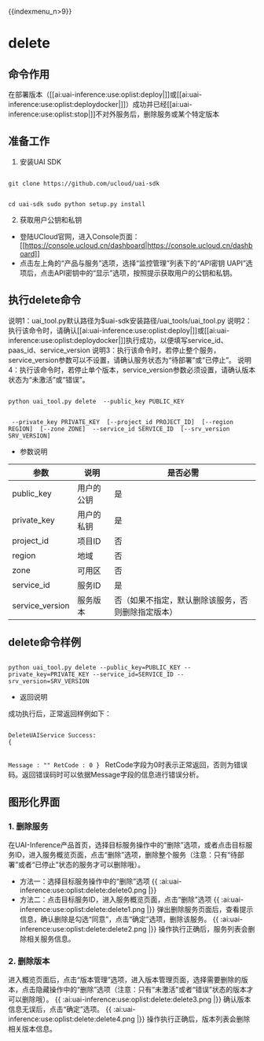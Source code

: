 {{indexmenu_n>9}}

# delete
## 命令作用
在部署版本（[[ai:uai-inference:use:oplist:deploy|]]或[[ai:uai-inference:use:oplist:deploydocker|]]）成功并已经[[ai:uai-inference:use:oplist:stop|]]不对外服务后，删除服务或某个特定版本 

## 准备工作
1. 安装UAI SDK

<code>
git clone https://github.com/ucloud/uai-sdk

cd uai-sdk
sudo python setup.py install
</code>

2. 获取用户公钥和私钥 

  * 登陆UCloud官网，进入Console页面：[[https://console.ucloud.cn/dashboard|https://console.ucloud.cn/dashboard]]
  * 点击左上角的“产品与服务”选项，选择“监控管理”列表下的“API密钥 UAPI”选项后，点击API密钥中的“显示”选项，按照提示获取用户的公钥和私钥。

## 执行delete命令

说明1：uai\_tool.py默认路径为$uai-sdk安装路径/uai\_tools/uai\_tool.py 
说明2：执行该命令时，请确认[[ai:uai-inference:use:oplist:deploy|]]或[[ai:uai-inference:use:oplist:deploydocker|]]执行成功，以便填写service\_id、paas\_id、service\_version 
说明3：执行该命令时，若停止整个服务，service\_version参数可以不设置，请确认服务状态为“待部署”或“已停止”。
说明4：执行该命令时，若停止单个版本，service\_version参数必须设置，请确认版本状态为“未激活”或“错误”。

<code>
python uai_tool.py delete  --public_key PUBLIC_KEY

​                   	     --private_key PRIVATE_KEY
​			     [--project_id PROJECT_ID]
​			     [--region REGION]
​			     [--zone ZONE]
​                   	     --service_id SERVICE_ID
​                             [--srv_version SRV_VERSION]
</code>

  * 参数说明

| 参数 | 说明 | 是否必需 |
| ---- | ---- | -------- |
| public\_key       | 用户的公钥          | 是                            |
| private\_key      | 用户的私钥          | 是                            |
| project\_id       | 项目ID           | 否                            |
| region   	 | 地域                	        | 否         |
| zone           | 可用区				| 否         |
| service\_id       | 服务ID           | 是                            |
| service\_version  | 服务版本           | 否（如果不指定，默认删除该服务，否则删除指定版本）   |

## delete命令样例

<code>
python uai_tool.py delete --public_key=PUBLIC_KEY --private_key=PRIVATE_KEY --service_id=SERVICE_ID --srv_version=SRV_VERSION
</code>

  * 返回说明

成功执行后，正常返回样例如下：

<code>
DeleteUAIService Success:
{

Message : ""
RetCode : 0
}
</code>
RetCode字段为0时表示正常返回，否则为错误码。返回错误码时可以依据Message字段的信息进行错误分析。

## 图形化界面

### 1. 删除服务
在UAI-Inference产品首页，选择目标服务操作中的“删除”选项，或者点击目标服务ID，进入服务概览页面，点击“删除”选项，删除整个服务（注意：只有“待部署”或者“已停止”状态的服务才可以删除哦）。
  * 方法一：选择目标服务操作中的“删除”选项 
{{ :ai:uai-inference:use:oplist:delete:delete0.png |}} 
  * 方法二：点击目标服务ID，进入服务概览页面，点击“删除”选项 
{{ :ai:uai-inference:use:oplist:delete:delete1.png |}} 
弹出删除服务页面后，查看提示信息，确认删除是勾选“同意”，点击“确定”选项，删除该服务。
{{ :ai:uai-inference:use:oplist:delete:delete2.png |}} 
操作执行正确后，服务列表会删除相关服务信息。

### 2. 删除版本
进入概览页面后，点击“版本管理”选项，进入版本管理页面，选择需要删除的版本，点击隐藏操作中的“删除”选项（注意：只有“未激活”或者“错误”状态的版本才可以删除哦）。
{{ :ai:uai-inference:use:oplist:delete:delete3.png |}} 
确认版本信息无误后，点击“确定”选项。
{{ :ai:uai-inference:use:oplist:delete:delete4.png |}}
操作执行正确后，版本列表会删除相关版本信息。

